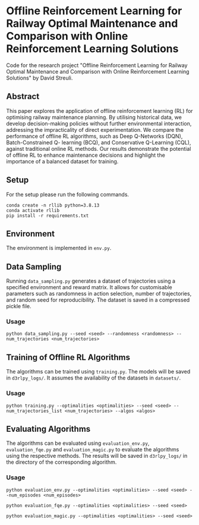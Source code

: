 # Offline Reinforcement Learning for Railway Optimal Maintenance and Comparison with Online Reinforcement Learning Solutions

Code for the research project "Offline Reinforcement Learning for Railway Optimal Maintenance and Comparison with Online Reinforcement Learning Solutions" by David Streuli. 

## Abstract
This paper explores the application of offline reinforcement learning (RL) for
optimising railway maintenance planning. By utilising historical data, we develop
decision-making policies without further environmental interaction, addressing
the impracticality of direct experimentation. We compare the performance of
offline RL algorithms, such as Deep Q-Networks (DQN), Batch-Constrained Q-
learning (BCQ), and Conservative Q-Learning (CQL), against traditional online
RL methods. Our results demonstrate the potential of offline RL to enhance
maintenance decisions and highlight the importance of a balanced dataset for
training.

## Setup
For the setup please run the following commands.

```
conda create -n rllib python=3.8.13
conda activate rllib
pip install -r requirements.txt
```

## Environment
The environment is implemented in ``env.py``.

## Data Sampling
Running ``data_sampling.py`` generates a dataset of trajectories using a specified environment and reward matrix. It allows for customisable parameters such as randomness in action selection, number of trajectories, and random seed for reproducibility. The dataset is saved in a compressed pickle file.

### Usage
```
python data_sampling.py --seed <seed> --randomness <randomness> --num_trajectories <num_trajectories>
```

## Training of Offline RL Algorithms
The algorithms can be trained using ``training.py``. The models will be saved in ``d3rlpy_logs/``. It assumes the availability of the datasets in ``datasets/``. 

### Usage
```
python training.py --optimalities <optimalities> --seed <seed> --num_trajectories_list <num_trajectories> --algos <algos>
```

## Evaluating Algorithms
The algorithms can be evaluated using ``evaluation_env.py``, ``evaluation_fqe.py`` and ``evaluation_magic.py`` to evaluate the algorithms using the respective methods. The results will be saved in ``d3rlpy_logs/`` in the directory of the corresponding algorithm.

### Usage
```
python evaluation_env.py --optimalities <optimalities> --seed <seed> --num_episodes <num_episodes>

python evaluation_fqe.py --optimalities <optimalities> --seed <seed>

python evaluation_magic.py --optimalities <optimalities> --seed <seed>
```
